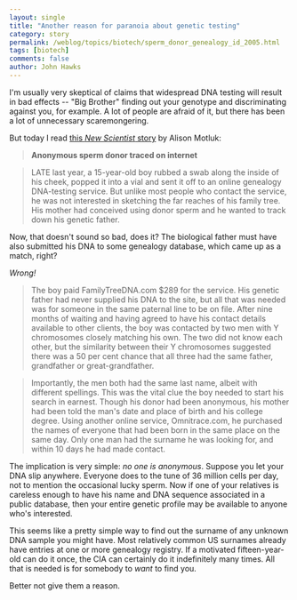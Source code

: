 ```yaml
---
layout: single 
title: "Another reason for paranoia about genetic testing" 
category: story
permalink: /weblog/topics/biotech/sperm_donor_genealogy_id_2005.html
tags: [biotech] 
comments: false 
author: John Hawks 
---
```



<p>
I'm usually very skeptical of claims that widespread DNA testing will result in bad effects -- "Big Brother" finding out your genotype and discriminating against you, for example. A lot of people are afraid of it, but there has been a lot of unnecessary scaremongering. 
</p>

<p>
But today I read <a href="http://www.newscientist.com/article.ns?id=mg18825244.200">this <i>New Scientist</i> story</a> by Alison Motluk: 
</p>

<blockquote><b>Anonymous sperm donor traced on internet</b></blockquote>

<blockquote>LATE last year, a 15-year-old boy rubbed a swab along the inside of his cheek, popped it into a vial and sent it off to an online genealogy DNA-testing service. But unlike most people who contact the service, he was not interested in sketching the far reaches of his family tree. His mother had conceived using donor sperm and he wanted to track down his genetic father.</blockquote>

<p>
Now, that doesn't sound so bad, does it? The biological father must have also submitted his DNA to some genealogy database, which came up as a match, right? 
</p>

<i>Wrong!</i>

<blockquote>The boy paid FamilyTreeDNA.com $289 for the service. His genetic father had never supplied his DNA to the site, but all that was needed was for someone in the same paternal line to be on file. After nine months of waiting and having agreed to have his contact details available to other clients, the boy was contacted by two men with Y chromosomes closely matching his own. The two did not know each other, but the similarity between their Y chromosomes suggested there was a 50 per cent chance that all three had the same father, grandfather or great-grandfather.</blockquote>

<blockquote>Importantly, the men both had the same last name, albeit with different spellings. This was the vital clue the boy needed to start his search in earnest. Though his donor had been anonymous, his mother had been told the man's date and place of birth and his college degree. Using another online service, Omnitrace.com, he purchased the names of everyone that had been born in the same place on the same day. Only one man had the surname he was looking for, and within 10 days he had made contact.</blockquote>

<p>
The implication is very simple: <i>no one is anonymous</i>. Suppose you let your DNA slip anywhere. Everyone does to the tune of 36 million cells per day, not to mention the occasional lucky sperm. Now if one of your relatives is careless enough to have his name and DNA sequence associated in a public database, then your entire genetic profile may be available to anyone who's interested. 
</p>

<p>
This seems like a pretty simple way to find out the surname of any unknown DNA sample you might have. Most relatively common US surnames already have entries at one or more genealogy registry. If a motivated fifteen-year-old can do it once, the CIA can certainly do it indefinitely many times. All that is needed is for somebody to <i>want</i> to find you. 
</p>

<p>
Better not give them a reason. 
</p>


